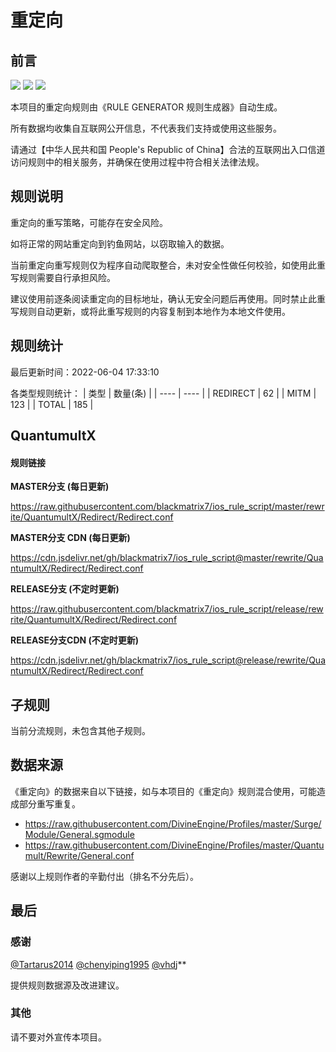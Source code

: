 # 重定向

## 前言

![](https://shields.io/badge/-移除重复规则-ff69b4) ![](https://shields.io/badge/-MITM--HOSTNAME合并-brightgreen) ![](https://shields.io/badge/-正则推导HOSTNAME-033da7) 

本项目的重定向规则由《RULE GENERATOR 规则生成器》自动生成。

所有数据均收集自互联网公开信息，不代表我们支持或使用这些服务。

请通过【中华人民共和国 People's Republic of China】合法的互联网出入口信道访问规则中的相关服务，并确保在使用过程中符合相关法律法规。
## 规则说明
重定向的重写策略，可能存在安全风险。

如将正常的网站重定向到钓鱼网站，以窃取输入的数据。

当前重定向重写规则仅为程序自动爬取整合，未对安全性做任何校验，如使用此重写规则需要自行承担风险。

建议使用前逐条阅读重定向的目标地址，确认无安全问题后再使用。同时禁止此重写规则自动更新，或将此重写规则的内容复制到本地作为本地文件使用。

## 规则统计

最后更新时间：2022-06-04 17:33:10

各类型规则统计：
| 类型 | 数量(条)  | 
| ---- | ----  |
| REDIRECT | 62  | 
| MITM | 123  | 
| TOTAL | 185  | 


## QuantumultX 

#### 规则链接
**MASTER分支 (每日更新)**

https://raw.githubusercontent.com/blackmatrix7/ios_rule_script/master/rewrite/QuantumultX/Redirect/Redirect.conf

**MASTER分支 CDN (每日更新)**

https://cdn.jsdelivr.net/gh/blackmatrix7/ios_rule_script@master/rewrite/QuantumultX/Redirect/Redirect.conf

**RELEASE分支 (不定时更新)**

https://raw.githubusercontent.com/blackmatrix7/ios_rule_script/release/rewrite/QuantumultX/Redirect/Redirect.conf

**RELEASE分支CDN (不定时更新)**

https://cdn.jsdelivr.net/gh/blackmatrix7/ios_rule_script@release/rewrite/QuantumultX/Redirect/Redirect.conf

## 子规则

当前分流规则，未包含其他子规则。


## 数据来源

《重定向》的数据来自以下链接，如与本项目的《重定向》规则混合使用，可能造成部分重写重复。

- https://raw.githubusercontent.com/DivineEngine/Profiles/master/Surge/Module/General.sgmodule
- https://raw.githubusercontent.com/DivineEngine/Profiles/master/Quantumult/Rewrite/General.conf


感谢以上规则作者的辛勤付出（排名不分先后）。

## 最后

### 感谢

[@Tartarus2014](https://github.com/Tartarus2014)  [@chenyiping1995](https://github.com/chenyiping1995) [@vhdj](https://github.com/vhdj)**

提供规则数据源及改进建议。

### 其他

请不要对外宣传本项目。